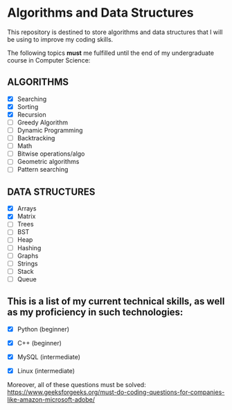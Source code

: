 # Algorithms and Data Structures

This repository is destined to store algorithms and data structures that I will be using to improve my coding skills.

The following topics **must** me fulfilled until the end of my undergraduate course in Computer Science:

## ALGORITHMS
- [x] Searching
- [x] Sorting
- [x] Recursion
- [ ] Greedy Algorithm
- [ ] Dynamic Programming 
- [ ] Backtracking
- [ ] Math
- [ ] Bitwise operations/algo
- [ ] Geometric algorithms
- [ ] Pattern searching

## DATA STRUCTURES
- [x] Arrays
- [x] Matrix
- [ ] Trees
- [ ] BST
- [ ] Heap
- [ ] Hashing
- [ ] Graphs
- [ ] Strings
- [ ] Stack
- [ ] Queue 

## This is a list of my current technical skills, as well as my proficiency in such technologies:

- [x] Python (beginner)
- [x] C++ (beginner)
- [x] MySQL (intermediate)
- [x] Linux (intermediate)


Moreover, all of these questions must be solved: https://www.geeksforgeeks.org/must-do-coding-questions-for-companies-like-amazon-microsoft-adobe/
